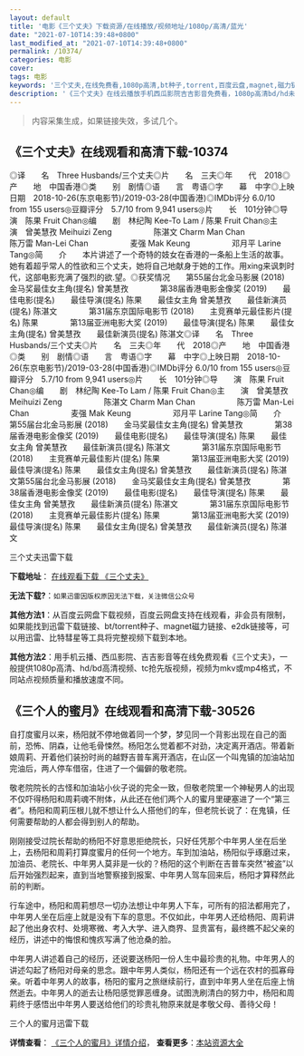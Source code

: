 ```yaml
---
layout: default
title: '电影《三个丈夫》下载资源/在线播放/视频地址/1080p/高清/蓝光'
date: "2021-07-10T14:39:48+0800"
last_modified_at: "2021-07-10T14:39:48+0800"
permalink: /10374/
categories: 电影
cover:
tags: 电影
keywords: '三个丈夫,在线免费看,1080p高清,bt种子,torrent,百度云盘,magnet,磁力链,迅雷下载资源'
description: '《三个丈夫》在线云播放手机西瓜影院吉吉影音免费看，1080p高清bd/hd未删减完整版和tc抢先枪版，mkv/mp4格式，附带bt/torrent种子、magnet/磁力链、百度云盘、网盘资源迅雷下载链接'
---
```


>内容采集生成，如果链接失效，多试几个。


## 《三个丈夫》在线观看和高清下载-10374

◎译　　名　Three Husbands/三个丈夫◎片　　名　三夫◎年　　代　2018◎产　　地　中国香港◎类　　别　剧情◎语　　言　粤语◎字　　幕　中字◎上映日期　2018-10-26(东京电影节)/2019-03-28(中国香港)◎IMDb评分 6.0/10 from 155 users◎豆瓣评分　5.7/10 from 9,941 users◎片　　长　101分钟◎导　　演　陈果 Fruit Chan◎编　　剧　林纪陶 Kee-To Lam / 陈果 Fruit Chan◎主　　演　曾美慧孜 Meihuizi Zeng　　　　 　陈湛文 Charm Man Chan　　　　 　陈万雷 Man-Lei Chan　　　　 　麦强 Mak Keung　　　　 　邓月平 Larine Tang◎简　　介　　本片讲述了一个奇特的妓女在香港的一条船上生活的故事。她有着超乎常人的性欲和三个丈夫，她将自己地献身于她的工作。用xing来讽刺时代，这部电影充满了强烈的欲.望。◎获奖情况　　第55届台北金马影展 (2018)　　金马奖最佳女主角(提名) 曾美慧孜　　　　第38届香港电影金像奖 (2019)　　最佳电影(提名)　　最佳导演(提名) 陈果　　最佳女主角 曾美慧孜　　最佳新演员(提名) 陈湛文　　　　第31届东京国际电影节 (2018)　　主竞赛单元最佳影片(提名) 陈果　　　　第13届亚洲电影大奖 (2019)　　最佳导演(提名) 陈果　　最佳女主角(提名) 曾美慧孜　　最佳新演员(提名) 陈湛文◎译　　名　Three Husbands/三个丈夫◎片　　名　三夫◎年　　代　2018◎产　　地　中国香港◎类　　别　剧情◎语　　言　粤语◎字　　幕　中字◎上映日期　2018-10-26(东京电影节)/2019-03-28(中国香港)◎IMDb评分 6.0/10 from 155 users◎豆瓣评分　5.7/10 from 9,941 users◎片　　长　101分钟◎导　　演　陈果 Fruit Chan◎编　　剧　林纪陶 Kee-To Lam / 陈果 Fruit Chan◎主　　演　曾美慧孜 Meihuizi Zeng　　　　 　陈湛文 Charm Man Chan　　　　 　陈万雷 Man-Lei Chan　　　　 　麦强 Mak Keung　　　　 　邓月平 Larine Tang◎简　　介　　第55届台北金马影展 (2018)　　金马奖最佳女主角(提名) 曾美慧孜　　　　第38届香港电影金像奖 (2019)　　最佳电影(提名)　　最佳导演(提名) 陈果　　最佳女主角 曾美慧孜　　最佳新演员(提名) 陈湛文　　　　第31届东京国际电影节 (2018)　　主竞赛单元最佳影片(提名) 陈果　　　　第13届亚洲电影大奖 (2019)　　最佳导演(提名) 陈果　　最佳女主角(提名) 曾美慧孜　　最佳新演员(提名) 陈湛文第55届台北金马影展 (2018)　　金马奖最佳女主角(提名) 曾美慧孜　　　　第38届香港电影金像奖 (2019)　　最佳电影(提名)　　最佳导演(提名) 陈果　　最佳女主角 曾美慧孜　　最佳新演员(提名) 陈湛文　　　　第31届东京国际电影节 (2018)　　主竞赛单元最佳影片(提名) 陈果　　　　第13届亚洲电影大奖 (2019)　　最佳导演(提名) 陈果　　最佳女主角(提名) 曾美慧孜　　最佳新演员(提名) 陈湛文


三个丈夫迅雷下载

**下载地址**： [在线观看下载 《三个丈夫》](https://www.993dy.com//vod-detail-id-36192.html) 


**无法下载?**：`如果迅雷因版权原因无法下载，关注微信公众号 `

**其他方法1**：从百度云网盘下载视频，百度云网盘支持在线观看，非会员有限制，如果能找到迅雷下载链接、bt/torrent种子、magnet磁力链接、e2dk链接等，可以用迅雷、比特彗星等工具将完整视频下载到本地。

**其他方法2**：用手机云播、西瓜影院、吉吉影音等在线免费观看《三个丈夫》，一般提供1080p高清、hd/bd高清视频、tc抢先版视频，视频为mkv或mp4格式，不同站点视频质量和播放速度不同。


## 《三个人的蜜月》在线观看和高清下载-30526

自打度蜜月以来，杨阳就不停地做着同一个梦，梦见同一个背影出现在自己的面前，恐怖、阴森，让他毛骨悚然。杨阳怎么觉着都不对劲，决定离开酒店。带着新娘周莉、开着他们装扮时尚的越野吉普车离开酒店，在山区一个叫鬼镇的加油站加完油后，两人停车借宿，住进了一个偏僻的敬老院。</p> 敬老院院长的古怪和加油站小伙子说的完全一致，但敬老院里一个神秘男人的出现不仅吓得杨阳和周莉魂不附体，从此还在他们两个人的蜜月里硬塞进了一个&ldquo;第三者&rdquo;。杨阳和周莉压根儿就不想让什么人搭他们的车，但老院长说了：在鬼镇，任何需要帮助的人都会得到别人的帮助。</p> 刚刚接受过院长帮助的杨阳不好意思拒绝院长，只好任凭那个中年男人坐在后坐上，去杨阳和周莉打算度蜜月的任何一个地方。车到加油站，杨阳似乎琢磨过来，加油员、老院长、中年男人莫非是一伙的？杨阳的这个判断在吉普车突然“被盗”以后开始强烈起来，直到当地警察接到报案、中年男人驾车回来后，杨阳才算释然此前的判断。</p> 行车途中，杨阳和周莉想尽一切办法想让中年男人下车，可所有的招法都用完了，中年男人坐在后座上就是没有下车的意思。不仅如此，中年男人还给杨阳、周莉讲起了他出身农村、处境寒微、考入大学、进入商界、显贵富有，最终瞧不起父亲的经历，讲述中的悔恨和愧疚写满了他沧桑的脸。</p> 中年男人讲述着自己的经历，还说要送杨阳一份人生中最珍贵的礼物。中年男人的讲述勾起了杨阳对母亲的思念。跟中年男人类似，杨阳还有一个远在农村的孤寡母亲。听着中年男人的故事，杨阳的蜜月之旅继续前行，直到中年男人坐在后座上悄然逝去。中年男人的逝去让杨阳感觉罪恶缠身。试图洗刷清白的努力中，杨阳和周莉终于感悟出中年男人要送给他们的珍贵礼物原来就是孝敬父母、善待父母！


三个人的蜜月迅雷下载

**详情查看**： [《三个人的蜜月》详情介绍](/movie/30526/)， **查看更多**：[本站资源大全](/movie/t/all/)

